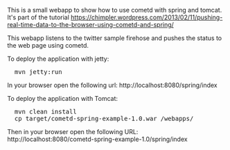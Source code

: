 This is a small webapp to show how to use cometd with spring and tomcat.
It's part of the tutorial 
https://chimpler.wordpress.com/2013/02/11/pushing-real-time-data-to-the-browser-using-cometd-and-spring/

This webapp listens to the twitter sample firehose and pushes the status to the web page using cometd.

To deploy the application with jetty:
<pre>
  mvn jetty:run
</pre>

In your browser open the following url:
  http://localhost:8080/spring/index


To deploy the application with Tomcat:
<pre>
  mvn clean install
  cp target/cometd-spring-example-1.0.war <TOMCAT DIR>/webapps/
</pre>

Then in your browser open the following URL:
  http://localhost:8080/cometd-spring-example-1.0/spring/index
